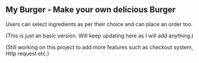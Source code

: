 ## My Burger - Make your own delicious Burger

Users can select ingredients as per their choice and can place an order too.

(This is just an basic version. Will keep updating here as I will add anything.)

(Still working on this project to add more features such as checkout system, Http request etc.)
